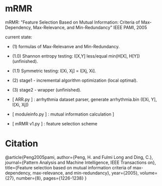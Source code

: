 
# mRMR

mRMR: "Feature Selection Based on Mutual Information: Criteria of Max-Dependency, Max-Relevance, and Min-Redundancy" IEEE PAMI, 2005

current state:
- (1) formulas of Max-Relevanve and Min-Redundancy.
- (1.0) Shannon entropy testing: I[X,Y] less/equal min(H[X], H[Y]) (unfinished).
- (1.1) Symmetric testing: I[Xi, Xj] = I[Xj, Xi].
- (2) stage1 - incremental algorithm optimization (local optimal).
- (3) stage2 - wrapper (unfinished).


- [ ARR.py ] : arrhythmia dataset parser, generate arrhythmia.bin (I[Xi, Y], I[Xi, Xj])
- [ moduleinfo.py ] : mutual information calculation ]
- [ mRMR v1.py ] : feature selection scheme

# Citation

@article{Peng2005pami, 
	author={Peng, H. and Fulmi Long and Ding, C.}, 
	journal={Pattern Analysis and Machine Intelligence, IEEE Transactions on}, 
	title={Feature selection based on mutual information criteria of max-dependency, max-relevance, and min-redundancy}, 
	year={2005}, 
	volume={27}, 
	number={8}, 
	pages={1226-1238}
}
